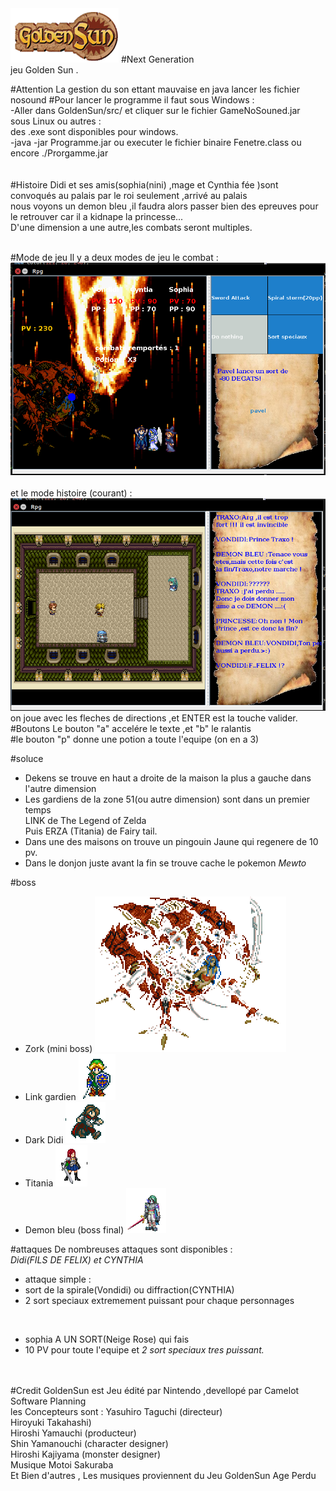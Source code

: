 
<img src="src/image/Personnage/pavel/sun.png">
#Next Generation</br>
jeu Golden Sun .</br>
 
#Attention 
La gestion du son ettant mauvaise en java lancer les fichier nosound
#Pour lancer le programme
il faut 
sous Windows :</br>
-Aller dans GoldenSun/src/ et cliquer sur le fichier GameNoSouned.jar</br>
sous Linux ou autres :</br> 
des .exe sont disponibles pour windows.</br>
-java -jar Programme.jar  ou  executer le fichier binaire Fenetre.class ou encore ./Prorgamme.jar </br>
</br>
</br>
#Histoire 
Didi et ses amis(sophia(nini) ,mage et Cynthia fée )sont convoqués au palais par le roi seulement ,arrivé au palais</br> 
nous voyons un demon bleu ,il faudra alors passer bien des epreuves pour le retrouver car il a kidnape la princesse...</br>
D'une dimension a une autre,les combats seront multiples.<br>

</br>
#Mode de jeu
Il y a deux modes de jeu le combat :</br>
<img src = "src/Thor/rpg.png">
</br></br>
et le mode histoire (courant) :</br>
<img src = "src/Thor/rpg2.png">
</br>
on joue avec les fleches de directions ,et ENTER est la touche valider.
#Boutons 
Le bouton "a" accelére le texte ,et "b" le ralantis </br>
#le bouton "p" donne une potion a toute l'equipe (on en a 3)

#soluce
+ Dekens se trouve en haut a droite de la maison la plus a gauche dans l'autre dimension</br>
+ Les gardiens de la zone 51(ou autre dimension) sont dans un premier temps</br>
LINK de The Legend of Zelda</br>
Puis ERZA (Titania) de Fairy tail.</br>
+ Dans une des maisons on trouve un pingouin Jaune qui regenere de 10 pv.
+ Dans le donjon juste avant la fin se trouve cache le pokemon <em>Mewto</em>

#boss
+ Zork (mini boss) <img src = "src/image/Personnage/mechant/mechant.png">
+ Link gardien <img src = "src/image/Personnage/Link/Lmagik.png">
+ Dark Didi <img src = "src/image/Personnage/pavel2/pmarche.png">
+ Titania <img src = "src/image/Personnage/erza/Erstand.png">
+ Demon bleu (boss final) <img src = "src/image/Personnage//boss/boss1.png">

#attaques
De nombreuses attaques sont disponibles :</br>
<em>Didi(FILS DE FELIX) et CYNTHIA</em>
+ attaque simple : </br>
+ sort de la spirale(Vondidi) ou diffraction(CYNTHIA)</br>
+ 2 sort speciaux extremement puissant pour chaque personnages</br>
</br>


+ sophia A UN SORT(Neige Rose) qui fais </br>
+ 10 PV pour toute l'equipe et <em>2 sort speciaux tres puissant.</em></br>

</br>


</br>
#Credit 
GoldenSun est Jeu édité par Nintendo ,devellopé par Camelot Software Planning</br>
les Concepteurs sont :	Yasuhiro Taguchi (directeur)</br>
Hiroyuki Takahashi)</br>
Hiroshi Yamauchi (producteur)</br>
Shin Yamanouchi (character designer)</br>
Hiroshi Kajiyama (monster designer)</br>
Musique	Motoi Sakuraba</br>
Et Bien d'autres , Les musiques proviennent du Jeu GoldenSun Age Perdu 

